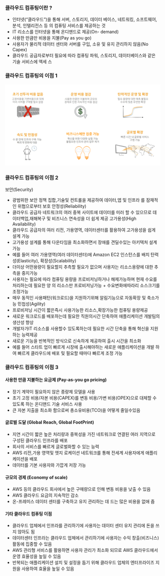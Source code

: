 ### 클라우드 컴퓨팅이란 ?
- 인터넷(“클라우드”)을 통해 서버, 스토리지, 데이터 베이스, 네트워킹, 소프트웨어, 분석, 인텔리전스 등 의 컴퓨팅 서비스를 제공하는 것
- IT 리소스를 인터넷을 통해 온디맨드로 제공(On- demand)
- 사용한 만큼만 비용을 지불(Pay as you go)
- 사용자가 물리적 데이터 센터와 서버를 구입, 소유 및 유지 관리하지 않음(No Capex)
- 클라우드 공급자로부터 필요에 따라 컴퓨팅 파워, 스토리지, 데이터베이스와 같은 기술 서비스에 액세 스

### 클라우드 컴퓨팅의 이점 1
![img.png](img.png)

### 클라우드 컴퓨팅의 이점 2

보안(Security)
- 광범위한 보안 정책 집합,기술및 컨트롤을 제공하여 데이터,앱 및 인프라 를 잠재적인 위협으로부터 보호 안정성(Reliability)
- 클라우드 공급자 네트워크의 여러 중복 사이트에 데이터를 미러 할 수 있으므로 데이터백업,재해복구 및 비즈니스 연속성을 더 쉽게 제공
고가용성(High Availability)
- 클라우드 공급자의 여러 리전, 가용영역, 데이터센터를 활용하여 고가용성을 쉽게 설계 가능
- 고가용성 설계를 통해 다운타임을 최소화하면서 장애를 견딜수있는 아키텍처 설계 가능
- 예를 들어 여러 가용영역(여러 데이터센터)에 Amazon EC2 인스턴스를 배치
탄력성(Elasticity), 확장성(Scalability)
- 더이상 어떤용량이 필요할지 추측할 필요가 없으며 사용자는 리소스용량에 대한 추측을 중지가능
- 사용자는 필요에 따라 컴퓨팅 용량을 프로비저닝하거나 해제가능하며 현재 수요를 처리하는데 필요한 양 의 리소스만 프로비저닝가능 + 수요변화에따라리 소스크기를 조정가능
- 매우 동적인 사용패턴(워크로드)을 지원하기위해 알림기능으로 자동확장 및 축소가능
민첩성(Agility)
- 프로비저닝 시간이 짧은즉시 사용가능한 리소스,확장가능한 컴퓨팅 용량제공
- 새로운 워크로드를 배포하는데 필요한 직원의시간 단축하여 애플리케이션 개발팀의 생산성 향상
- 개발자가IT 리소스를 사용할수 있도록하는데 필요한 시간 단축을 통해 혁신을 지원하는 능력제공
- 새로운 기능을 반복적인 방식으로 신속하게 제공하여 출시 시간을 최소화
- 예를 들어 스타트 업이 빠르게 시장에 출시해야하는 새로운 애플리케이션을 개발 하여 빠르게 클라우드에 배포 및 필요할 때마다 빠르게
조정 가능

### 클라우드 컴퓨팅의 이점 3

#### 사용한 만큼 지불하는 요금제 (Pay-as-you go pricing)
- 장기 계약이 필요하지 않은 종량제 모델을 사용
- 초기 고정 비용/자본 비용(CAPEX)를 변동 비용/가변 비용(OPEX)으로 대체할 수 있도록 하는 온디맨드 기술 서비스 사용
- 큰 자본 지출을 최소화 함으로써 총소유비용(TCO)을 어떻게 줄일수있음

#### 글로벌 도달 (Global Reach, Global FootPrint)
- 지연 시간이 짧은 높은 처리량과 중복성을 가진 네트워크로 연결된 여러 지역으로 구성된 클라우드 인프라를 배포
- 회사의 서비스를 빠르게 글로벌화할 수 있는 능력
- AWS 리전,가용 영역및 엣지 로케이션 네트워크를 통해 전세계 사용자에게 애플리케이션을 배포
- 데이터를 기본 사용자와 가깝게 저장 가능

#### 규모의 경제 (Economy of scale)
- AWS 등의 클라우드 회사에서 높은 구매량으로 인해 변동 비용을 낮출 수 있음
- AWS 클라우드 요금의 지속적인 감소
- 온-프레미스 데이터 센터를 구축하고 유지 관리하는 데 드는 많은 비용을 없애 줌

#### 기타 클라우드 컴퓨팅 이점
- 클라우드 업체에서 인프라를 관리하기에 사용자는 데이터 센터 유지 관리에 돈을 쓰지 않아도 됨
- 데이터센터 인프라는 클라우드 업체에서 관리하기에 사용자는 수익 창출(비즈니스) 활동에 집중할 수 있음
- AWS 관리형 서비스를 활용하면 사용자 관리가 최소화 되므로 AWS 클라우드에서 운영 효율성을 높일 수 있음
- 반복되는 애플리케이션 설치 및 설정을 돕기 위해 클라우드 업체의 엔터프라이즈 지원을 사용하여 효율을 높일 수 있음

